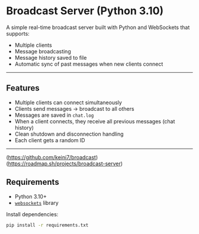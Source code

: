 #  Broadcast Server (Python 3.10)

A simple real-time broadcast server built with Python and WebSockets that supports:
- Multiple clients
- Message broadcasting
- Message history saved to file
- Automatic sync of past messages when new clients connect

---

##  Features

-  Multiple clients can connect simultaneously
-  Clients send messages → broadcast to all others
-  Messages are saved in `chat.log`
-  When a client connects, they receive all previous messages (chat history)
-  Clean shutdown and disconnection handling
-  Each client gets a random ID

---
(https://github.com/keini7/broadcast)
(https://roadmap.sh/projects/broadcast-server)

##  Requirements

- Python 3.10+
- [`websockets`](https://pypi.org/project/websockets/) library

Install dependencies:

```bash
pip install -r requirements.txt

